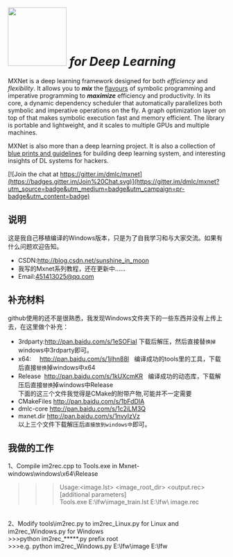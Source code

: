 <img src=https://raw.githubusercontent.com/dmlc/dmlc.github.io/master/img/logo-m/mxnet2.png width=135/> *for Deep Learning*
=====

MXNet is a deep learning framework designed for both *efficiency* and *flexibility*.
It allows you to ***mix*** the [flavours](http://mxnet.io/architecture/index.html#deep-learning-system-design-concepts) of symbolic
programming and imperative programming to ***maximize*** efficiency and productivity.
In its core, a dynamic dependency scheduler that automatically parallelizes both symbolic and imperative operations on the fly.
A graph optimization layer on top of that makes symbolic execution fast and memory efficient.
The library is portable and lightweight, and it scales to multiple GPUs and multiple machines.

MXNet is also more than a deep learning project. It is also a collection of
[blue prints and guidelines](http://mxnet.io/architecture/index.html#deep-learning-system-design-concepts) for building
deep learning system, and interesting insights of DL systems for hackers.

[![Join the chat at https://gitter.im/dmlc/mxnet](https://badges.gitter.im/Join%20Chat.svg)](https://gitter.im/dmlc/mxnet?utm_source=badge&utm_medium=badge&utm_campaign=pr-badge&utm_content=badge)

说明
-------
这是我自己移植编译的Windows版本，只是为了自我学习和与大家交流。如果有什么问题欢迎告知。<br>
* CSDN:http://blog.csdn.net/sunshine_in_moon<br>
* 我写的Mxnet系列教程，还在更新中......<br>
* Email:451413025@qq.com

补充材料
-------
github使用的还不是很熟悉，我发现Windows文件夹下的一些东西并没有上传上去，在这里做个补充：<br>
* 3rdparty:http://pan.baidu.com/s/1eSOFiaI  下载后解压，然后直接替`换掉`windows中3rdparty即可。<br>
* x64:     http://pan.baidu.com/s/1jIhn88I   编译成功的tools里的工具，下载后直接`替换`掉windows中x64<br>
* Release  http://pan.baidu.com/s/1kUXcmKR   编译成功的动态库，下载解压后直接`替换`掉windows中Release<br>
下面的这三个文件我觉得是CMake的附带产物,可能并不一定需要<br>
* CMakeFiles	http://pan.baidu.com/s/1bFdDIA<br>
* dmlc-core		http://pan.baidu.com/s/1c2iLM3Q<br>
* mxnet.dir		http://pan.baidu.com/s/1nvyIzVz<br>
以上三个文件下载解压后`直接放到windows中`即可。


我做的工作
-------
1、Compile im2rec.cpp to Tools.exe in Mxnet-windows\windows\x64\Release<br>
>>>Usage:<image.lst> <image_root_dir> <output.rec> [additional parameters]<br>
>>>Tools.exe E:\lfw\image_train.lst E:\lfw\ image.rec<br>
<br>
2、Modify tools\im2rec.py to im2rec_Linux.py for Linux and im2rec_Windows.py for Windows<br>
>>>python im2rec_*****.py prefix root<br>
>>>e.g. python im2rec_Windows.py E:\lfw\image E:\lfw<br>
